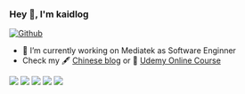 <!---
kaidlog/kaidlog is a ✨ special ✨ repository because its `README.md` (this file) appears on your GitHub profile.
You can click the Preview link to take a look at your changes.
--->
### Hey 👋, I'm kaidlog

[![Github](https://img.shields.io/github/followers/kaidlog?label=Follow&style=social)](https://github.com/kaidlog)

- 🔭 I’m currently working on Mediatek as Software Enginner
- Check my 🖋 [Chinese blog](http://#) or 🌱 [Udemy Online Course](https://#)

![](https://github-profile-summary-cards.vercel.app/api/cards/profile-details?username=kaidlog&theme=nord_dark)
![](https://github-profile-summary-cards.vercel.app/api/cards/repos-per-language?username=kaidlog&theme=nord_dark)
![](https://github-profile-summary-cards.vercel.app/api/cards/most-commit-language?username=kaidlog&theme=nord_dark)
![](https://github-profile-summary-cards.vercel.app/api/cards/stats?username=kaidlog&theme=nord_dark)
![](https://github-profile-summary-cards.vercel.app/api/cards/productive-time?username=kaidlog&theme=nord_dark)

<!--
**nchtw164/nchtw164** is a ✨ _special_ ✨ repository because its `README.md` (this file) appears on your GitHub profile.

Here are some ideas to get you started:

- 🔭 I’m currently working on ...
- 🌱 I’m currently learning ...
- 👯 I’m looking to collaborate on ...
- 🤔 I’m looking for help with ...
- 💬 Ask me about ...
- 📫 How to reach me: ...
- 😄 Pronouns: ...
- ⚡ Fun fact: ...
-->


